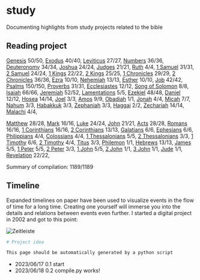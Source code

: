 <!-- generated 2023-06-24 09:08:26.349750 -->
# study

Documenting highlights from study projects related to the bible

## Reading project 
[Genesis](bible/genesis/) 50/50, [Exodus](bible/exodus/) 40/40, [Leviticus](bible/leviticus/) 27/27, [Numbers](bible/numbers/) 36/36, [Deuteronomy](bible/deuteronomy/) 34/34, [Joshua](bible/joshua/) 24/24, [Judges](bible/judges/) 21/21, [Ruth](bible/ruth/) 4/4, [1 Samuel](bible/1_samuel/) 31/31, [2 Samuel](bible/2_samuel/) 24/24, [1 Kings](bible/1_kings/) 22/22, [2 Kings](bible/2_kings/) 25/25, [1 Chronicles](bible/1_chronicles/) 29/29, [2 Chronicles](bible/2_chronicles/) 36/36, [Ezra](bible/ezra/) 10/10, [Nehemiah](bible/nehemiah/) 13/13, [Esther](bible/esther/) 10/10, [Job](bible/job/) 42/42, [Psalms](bible/psalms/) 150/150, [Proverbs](bible/proverbs/) 31/31, [Ecclesiastes](bible/ecclesiastes/) 12/12, [Song of Solomon](bible/song_of_solomon/) 8/8, [Isaiah](bible/isaiah/) 66/66, [Jeremiah](bible/jeremiah/) 52/52, [Lamentations](bible/lamentations/) 5/5, [Ezekiel](bible/ezekiel/) 48/48, [Daniel](bible/daniel/) 12/12, [Hosea](bible/hosea/) 14/14, [Joel](bible/joel/) 3/3, [Amos](bible/amos/) 9/9, [Obadiah](bible/obadiah/) 1/1, [Jonah](bible/jonah/) 4/4, [Micah](bible/micah/) 7/7, [Nahum](bible/nahum/) 3/3, [Habakkuk](bible/habakkuk/) 3/3, [Zephaniah](bible/zephaniah/) 3/3, [Haggai](bible/haggai/) 2/2, [Zechariah](bible/zechariah/) 14/14, [Malachi](bible/malachi/) 4/4, 

[Matthew](bible/matthew/) 28/28, [Mark](bible/mark/) 16/16, [Luke](bible/luke/) 24/24, [John](bible/john/) 21/21, [Acts](bible/acts/) 28/28, [Romans](bible/romans/) 16/16, [1 Corinthians](bible/1_corinthians/) 16/16, [2 Corinthians](bible/2_corinthians/) 13/13, [Galatians](bible/galatians/) 6/6, [Ephesians](bible/ephesians/) 6/6, [Philippians](bible/philippians/) 4/4, [Colossians](bible/colossians/) 4/4, [1 Thessalonians](bible/1_thessalonians/) 5/5, [2 Thessalonians](bible/2_thessalonians/) 3/3, [1 Timothy](bible/1_timothy/) 6/6, [2 Timothy](bible/2_timothy/) 4/4, [Titus](bible/titus/) 3/3, [Philemon](bible/philemon/) 1/1, [Hebrews](bible/hebrews/) 13/13, [James](bible/james/) 5/5, [1 Peter](bible/1_peter/) 5/5, [2 Peter](bible/2_peter/) 3/3, [1 John](bible/1_john/) 5/5, [2 John](bible/2_john/) 1/1, [3 John](bible/3_john/) 1/1, [Jude](bible/jude/) 1/1, [Revelation](bible/revelation/) 22/22, 

Summary of compilation: 1189/1189

## Timeline

Expanded timelines on paper have been used to visualize events in the flow of time for a long time. Creating one yourself will immerse you into the details and relations between events even further. I started a digital project in 2002 and got to this point:

![Zeitleiste](https://raw.githubusercontent.com/kreier/timeline/main/docs/Zeitleistes.jpg)

``` py
# Project idea

This page should be automatically generated by a python script
```

- 2023/06/17 0.1 start
- 2023/06/18 0.2 compile.py works!
